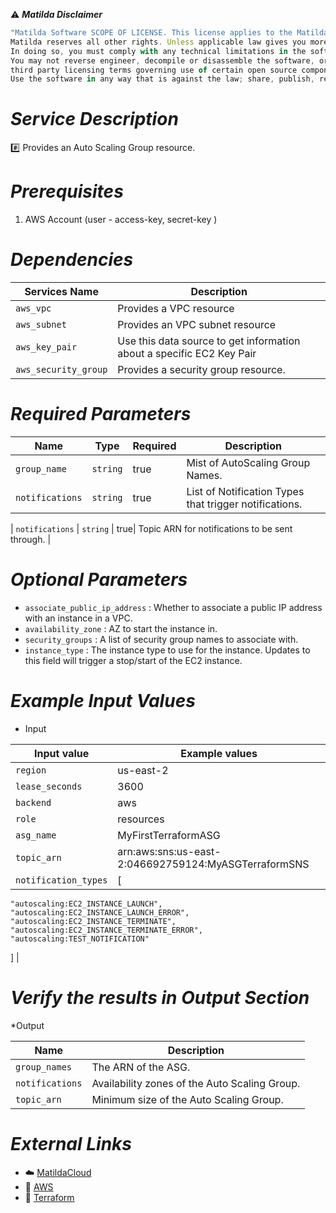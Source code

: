 :warning: ***Matilda Disclaimer***
```javascript
"Matilda Software SCOPE OF LICENSE. This license applies to the Matilda cloud product. The software is licensed, not sold. This agreement only gives you some rights to use the software. 
Matilda reserves all other rights. Unless applicable law gives you more rights despite this limitation, you may use the software only as expressly permitted in this agreement. 
In doing so, you must comply with any technical limitations in the software that only allow you to use it in certain ways. 
You may not reverse engineer, decompile or disassemble the software, or otherwise attempt to derive the source code for the software except and solely to the extent required by 
third party licensing terms governing use of certain open source components that may be included in the software; remove, minimize, block or modify any notices of Matilda or its suppliers in the software; 
Use the software in any way that is against the law; share, publish, rent or lease the software, or provide the software as a offering for others to use."
```

# *Service Description*
:hash: Provides an Auto Scaling Group resource.

# *Prerequisites*
1. AWS Account (user - access-key, secret-key )

# *Dependencies*
| **Services Name**        | **Description**                                                      |
|--------------------------|----------------------------------------------------------------------|
| `aws_vpc`                | Provides a VPC resource                                              |
| `aws_subnet`             | Provides an VPC subnet resource                                      |
| `aws_key_pair`           | Use this data source to get information about a specific EC2 Key Pair|
| `aws_security_group`     | Provides a security group resource.                                  |


# *Required Parameters*
| Name | Type | Required | Description |
| --- | --- | --- | --- |
| `group_name` | `string` | true |  Mist of AutoScaling Group Names. |
| `notifications` | `string` | true|  List of Notification Types that trigger notifications. |

| `notifications` | `string` | true|  Topic ARN for notifications to be sent through. |

# *Optional Parameters*
* `associate_public_ip_address` : 	 Whether to associate a public IP address with an instance in a VPC.
* `availability_zone` :	AZ to start the instance in.
* `security_groups` : A list of security group names to associate with.
* `instance_type`	: The instance type to use for the instance. Updates to this field will trigger a stop/start of the EC2 instance.

# *Example Input Values*
* Input

| Input value                       | Example values                                                                           |
|-----------------------------------|------------------------------------------------------------------------------------------|
| `region`                             | us-east-2                                                                    | 
| `lease_seconds`                   | 3600                                                                                 |
| `backend`                        | aws                                             |
| `role`                        | resources                                |
| `asg_name`                        | MyFirstTerraformASG                                    |
| `topic_arn`                        | arn:aws:sns:us-east-2:046692759124:MyASGTerraformSNS                                              |
| `notification_types`                        | [              
    "autoscaling:EC2_INSTANCE_LAUNCH",
    "autoscaling:EC2_INSTANCE_LAUNCH_ERROR",                                                                                                                                             
    "autoscaling:EC2_INSTANCE_TERMINATE",                                                                                                                                                           
    "autoscaling:EC2_INSTANCE_TERMINATE_ERROR",
    "autoscaling:TEST_NOTIFICATION"                      
  ]                                   |




# *Verify the results in Output Section*
*Output

| Name | Description |
| ------------- | ------------- |
| `group_names` | The ARN of the ASG. |
| `notifications` |Availability zones of the Auto Scaling Group.                        |
| `topic_arn` |Minimum size of the Auto Scaling Group.                        |




# *External Links*
* :cloud: [MatildaCloud](https://www.matildacloud.com/docs/ "Matildacloud")
* :link: [AWS](https://aws.amazon.com/console/)
* :link: [Terraform](https://registry.terraform.io/providers/hashicorp/aws/latest/docs/resources/autoscaling_notification#attributes-reference)